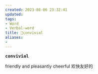 ```yaml
---
created: 2023-08-06 23:32:41
updated: 
tags: 
- Word
- Verbal-word
title: 🚩convivial
aliases:
- 
---
```


<pre><strong>convivial</strong></pre>
friendly and pleasantly cheerful 欢快友好的
